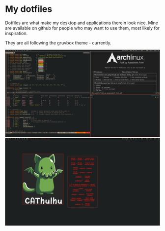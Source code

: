 # My dotfiles

Dotfiles are what make my desktop and applications therein look nice. Mine are available on github for people who may want to use them, most likely for inspiration.

They are all following the gruvbox theme - currently.

![My desktop busy](busy.png)
![My desktop clean](clean.png)
